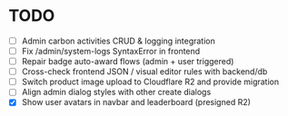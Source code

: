 # TODO

- [ ] Admin carbon activities CRUD & logging integration
- [ ] Fix /admin/system-logs SyntaxError in frontend
- [ ] Repair badge auto-award flows (admin + user triggered)
- [ ] Cross-check frontend JSON / visual editor rules with backend/db
- [ ] Switch product image upload to Cloudflare R2 and provide migration
- [ ] Align admin dialog styles with other create dialogs
- [x] Show user avatars in navbar and leaderboard (presigned R2)
